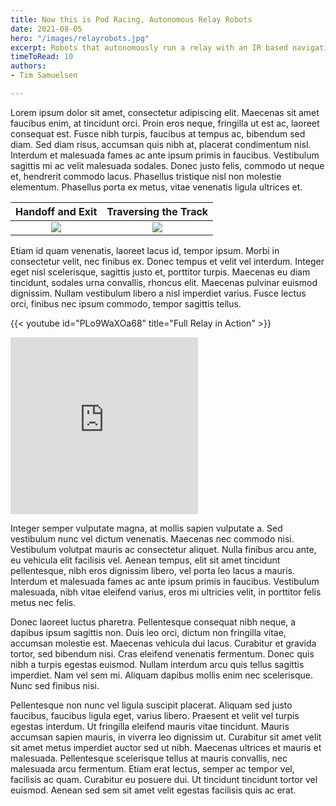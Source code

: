 ```yaml
---
title: Now this is Pod Racing, Autonomous Relay Robots
date: 2021-08-05
hero: "/images/relayrobots.jpg"
excerpt: Robots that autonomously run a relay with an IR based navigation system. Coded in C using hierarchical state machines running on PIC32 MCUs.
timeToRead: 10
authors: 
- Tim Samuelsen

---
```

Lorem ipsum dolor sit amet, consectetur adipiscing elit. Maecenas sit amet faucibus enim, at tincidunt orci. Proin eros neque, fringilla ut est ac, laoreet consequat est. Fusce nibh turpis, faucibus at tempus ac, bibendum sed diam. Sed diam risus, accumsan quis nibh at, placerat condimentum nisl. Interdum et malesuada fames ac ante ipsum primis in faucibus. Vestibulum sagittis mi ac velit malesuada sodales. Donec justo felis, commodo ut neque et, hendrerit commodo lacus. Phasellus tristique nisl non molestie elementum. Phasellus porta ex metus, vitae venenatis ligula ultrices et.

|  Handoff and Exit |  Traversing the Track |
:-------------------------:|:-------------------------:
![](https://media.giphy.com/media/2Vco2b407VFqqLjDFJ/giphy.gif)  | ![](https://media.giphy.com/media/f315xgjq2cxD0e0tiv/giphy.gif)

Etiam id quam venenatis, laoreet lacus id, tempor ipsum. Morbi in consectetur velit, nec finibus ex. Donec tempus et velit vel interdum. Integer eget nisl scelerisque, sagittis justo et, porttitor turpis. Maecenas eu diam tincidunt, sodales urna convallis, rhoncus elit. Maecenas pulvinar euismod dignissim. Nullam vestibulum libero a nisl imperdiet varius. Fusce lectus orci, finibus nec ipsum commodo, tempor sagittis tellus.

{{< youtube id="PLo9WaXOa68" title="Full Relay in Action" >}}

<div style="position: relative; padding-bottom: 56.25%; height: 0; overflow: hidden;">
  <iframe src="https://www.youtube.com/embed/w7Ft2ymGmfc?autoplay=1" style="position: absolute; top: 0; max-width: 800px; height: 100%; border:0;" allowfullscreen title="Full Relay Round"></iframe>
</div>

Integer semper vulputate magna, at mollis sapien vulputate a. Sed vestibulum nunc vel dictum venenatis. Maecenas nec commodo nisi. Vestibulum volutpat mauris ac consectetur aliquet. Nulla finibus arcu ante, eu vehicula elit facilisis vel. Aenean tempus, elit sit amet tincidunt pellentesque, nibh eros dignissim libero, vel porta leo lacus a mauris. Interdum et malesuada fames ac ante ipsum primis in faucibus. Vestibulum malesuada, nibh vitae eleifend varius, eros mi ultricies velit, in porttitor felis metus nec felis.

Donec laoreet luctus pharetra. Pellentesque consequat nibh neque, a dapibus ipsum sagittis non. Duis leo orci, dictum non fringilla vitae, accumsan molestie est. Maecenas vehicula dui lacus. Curabitur et gravida tortor, sed bibendum nisi. Cras eleifend venenatis fermentum. Donec quis nibh a turpis egestas euismod. Nullam interdum arcu quis tellus sagittis imperdiet. Nam vel sem mi. Aliquam dapibus mollis enim nec scelerisque. Nunc sed finibus nisi.

Pellentesque non nunc vel ligula suscipit placerat. Aliquam sed justo faucibus, faucibus ligula eget, varius libero. Praesent et velit vel turpis egestas interdum. Ut fringilla eleifend mauris vitae tincidunt. Mauris accumsan sapien mauris, in viverra leo dignissim ut. Curabitur sit amet velit sit amet metus imperdiet auctor sed ut nibh. Maecenas ultrices et mauris et malesuada. Pellentesque scelerisque tellus at mauris convallis, nec malesuada arcu fermentum. Etiam erat lectus, semper ac tempor vel, facilisis ac quam. Curabitur eu posuere dui. Ut tincidunt tincidunt tortor vel euismod. Aenean sed sem sit amet velit egestas facilisis quis ac erat.